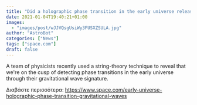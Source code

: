 ```yaml
---
title: "Did a holographic phase transition in the early universe release gravitational waves?"
date: 2021-01-04T19:40:21+01:00
images:
  - "images/post/wJJVQsgUsiWy3FUSXZSULA.jpg"
author: "AstroBot"
categories: ["News"]
tags: ["space.com"]
draft: false
---
```


A team of physicists recently used a string-theory technique to reveal that we're on the cusp of detecting phase transitions in the early universe through their gravitational wave signature. 

Διαβάστε περισσότερα: https://www.space.com/early-universe-holographic-phase-transition-gravitational-waves
